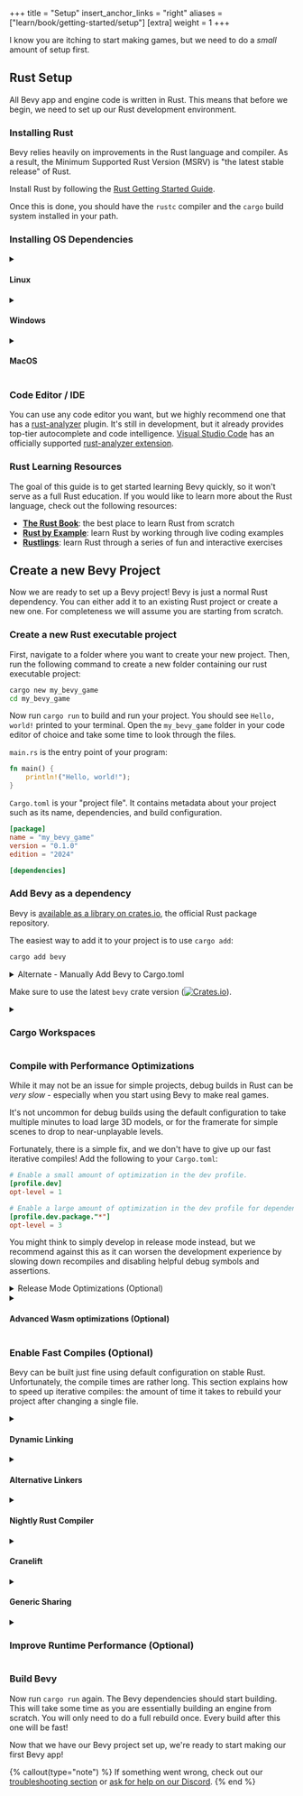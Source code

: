 +++
title = "Setup"
insert_anchor_links = "right"
aliases = ["learn/book/getting-started/setup"]
[extra]
weight = 1
+++

I know you are itching to start making games, but we need to do a _small_ amount of setup first.

## Rust Setup

All Bevy app and engine code is written in Rust. This means that before we begin, we need to set up our Rust development environment.

### Installing Rust

Bevy relies heavily on improvements in the Rust language and compiler.
As a result, the Minimum Supported Rust Version (MSRV) is "the latest stable release" of Rust.

Install Rust by following the [Rust Getting Started Guide](https://www.rust-lang.org/learn/get-started).

Once this is done, you should have the ```rustc``` compiler and the ```cargo``` build system installed in your path.

### Installing OS Dependencies

<details>
  <summary>

  #### Linux
  </summary>

  Follow the instructions at [Linux Dependencies](https://github.com/bevyengine/bevy/blob/latest/docs/linux_dependencies.md)
</details>

<details>
  <summary>

  #### Windows
  </summary>

  * Run the [Visual Studio C++ Build Tools installer](https://visualstudio.microsoft.com/visual-cpp-build-tools/)
  * For easy setup, select the ```Desktop development with C++``` workload in the installer.
  * For a minimal setup, follow these steps:
      1. In the installer, navigate to `Individual components`
      2. Select the latest `MSVC` for your architecture and version of Windows
      3. Select the latest `Windows SDK` for your version of Windows
      4. Select the `C++ CMake tools` for Windows component
      5. Install the components
</details>

<details>
  <summary>

  #### MacOS
  </summary>

  Install the Xcode command line tools with `xcode-select --install` or the [Xcode app](https://apps.apple.com/en/app/xcode/id497799835)
</details>

### Code Editor / IDE

You can use any code editor you want, but we highly recommend one that has a [rust-analyzer](https://github.com/rust-lang/rust-analyzer) plugin. It's still in development, but it already provides top-tier autocomplete and code intelligence. [Visual Studio Code](https://code.visualstudio.com/) has an officially supported [rust-analyzer extension](https://marketplace.visualstudio.com/items?itemName=rust-lang.rust-analyzer).

### Rust Learning Resources

The goal of this guide is to get started learning Bevy quickly, so it won't serve as a full Rust education. If you would like to learn more about the Rust language, check out the following resources:

* [**The Rust Book**](https://doc.rust-lang.org/book/): the best place to learn Rust from scratch
* [**Rust by Example**](https://doc.rust-lang.org/rust-by-example/): learn Rust by working through live coding examples
* [**Rustlings**](https://github.com/rust-lang/rustlings): learn Rust through a series of fun and interactive exercises

## Create a new Bevy Project

Now we are ready to set up a Bevy project! Bevy is just a normal Rust dependency. You can either add it to an existing Rust project or create a new one. For completeness we will assume you are starting from scratch.

### Create a new Rust executable project

First, navigate to a folder where you want to create your new project. Then, run the following command to create a new folder containing our rust executable project:

```sh
cargo new my_bevy_game
cd my_bevy_game
```

Now run ```cargo run``` to build and run your project. You should see ```Hello, world!``` printed to your terminal. Open the ```my_bevy_game``` folder in your code editor of choice and take some time to look through the files.

```main.rs``` is the entry point of your program:

```rs
fn main() {
    println!("Hello, world!");
}
```

```Cargo.toml``` is your "project file". It contains metadata about your project such as its name, dependencies, and build configuration.

```toml
[package]
name = "my_bevy_game"
version = "0.1.0"
edition = "2024"

[dependencies]
```

### Add Bevy as a dependency

Bevy is [available as a library on crates.io](https://crates.io/crates/bevy), the official Rust package repository.

The easiest way to add it to your project is to use `cargo add`:

```sh
cargo add bevy
```

<details>
  <summary>Alternate - Manually Add Bevy to Cargo.toml</summary>
  You can also manually add it to your project's Cargo.toml like this:

  ```toml
  [package]
  name = "my_bevy_game"
  version = "0.1.0"
  edition = "2024"

  [dependencies]
  bevy = "0.16" # make sure this is the latest version
  ```
</details>

Make sure to use the latest `bevy` crate version ([![Crates.io](https://img.shields.io/crates/v/bevy.svg)](https://crates.io/crates/bevy)).

<details>
  <summary>

  ### Cargo Workspaces
  </summary>

  If you are using [Cargo Workspaces](https://doc.rust-lang.org/book/ch14-03-cargo-workspaces.html), you will also need to add the resolver to your Cargo.toml file in the root directory:

  ```toml
  [workspace]
  resolver = "3"
  ```
</details>

### Compile with Performance Optimizations

While it may not be an issue for simple projects, debug builds in Rust can be _very slow_ - especially when you start using Bevy to make real games.

It's not uncommon for debug builds using the default configuration to take multiple minutes to load large 3D models, or for the framerate for simple scenes to drop to near-unplayable levels.

Fortunately, there is a simple fix, and we don't have to give up our fast iterative compiles! Add the following to your `Cargo.toml`:

```toml
# Enable a small amount of optimization in the dev profile.
[profile.dev]
opt-level = 1

# Enable a large amount of optimization in the dev profile for dependencies.
[profile.dev.package."*"]
opt-level = 3
```

You might think to simply develop in release mode instead, but we recommend against this as it can worsen the development experience by slowing down recompiles and disabling helpful debug symbols and assertions.

<details>
  <summary>Release Mode Optimizations (Optional)</summary>

  In fact, you may want to trade even more compile time for performance in release mode by adding the following to your `Cargo.toml`:

  ```toml
  # Enable more optimization in the release profile at the cost of compile time.
  [profile.release]
  # Compile the entire crate as one unit.
  # Slows compile times, marginal improvements.
  codegen-units = 1
  # Do a second optimization pass over the entire program, including dependencies.
  # Slows compile times, marginal improvements.
  lto = "thin"

  # Optimize for size in the wasm-release profile to reduce load times and bandwidth usage on web.
  [profile.wasm-release]
  # Default to release profile values.
  inherits = "release"
  # Optimize with size in mind (also try "z", sometimes it is better).
  # Slightly slows compile times, great improvements to file size and runtime performance.
  opt-level = "s"
  # Strip all debugging information from the binary to slightly reduce file size.
  strip = "debuginfo"
  ```

  When releasing for web, you can pass `--profile wasm-release` to `cargo` instead of `--release`.
</details>

<details>
  <summary>

  #### Advanced Wasm optimizations (Optional)
  </summary>

  [Binaryen](https://github.com/WebAssembly/binaryen) is a Wasm compiler toolchain
  that provides a `wasm-opt` CLI tool for making `.wasm` files smaller and faster:

  ```sh
  wasm-opt -Os --output output.wasm input.wasm
  ```

  Note that `wasm-opt` runs very slowly, but it can make a _big_ difference, especially
  in combination with the optimizations from the previous section.

  See the following for more information on optimizing Wasm:

  - <https://rustwasm.github.io/book/reference/code-size.html>
  - <https://rustwasm.github.io/docs/wasm-bindgen/reference/optimize-size.html>
  - <https://rustwasm.github.io/book/game-of-life/code-size.html>
</details>

### Enable Fast Compiles (Optional)

Bevy can be built just fine using default configuration on stable Rust.
Unfortunately, the compile times are rather long.
This section explains how to speed up iterative compiles: the amount of time it takes to rebuild your project after changing a single file.

<details>
  <summary>

  #### Dynamic Linking
  </summary>

  This is the most impactful compilation time decrease!
  You can compile `bevy` as dynamic library, preventing it from having to be statically linked each time you rebuild your project. You can enable this with the `dynamic_linking` feature flag.

  ```sh
  cargo run --features bevy/dynamic_linking
  ```

  If you don't want to add the `--features bevy/dynamic_linking` to each run, this flag can permanently be set with this command (edits `Cargo.toml` for you):

  ```sh
  cargo add bevy -F dynamic_linking
  ```

  {% callout(type="warning") %}
  On Windows you must also enable the [performance optimizations](#compile-with-performance-optimizations) or you will get a ["too many exported symbols"](https://github.com/bevyengine/bevy/issues/1110#issuecomment-1312926923) error.

  In order to run `cargo test --doc`, you must also add the path returned by `rustc --print target-libdir` to your `PATH` environment variable.
  {% end %}

  {% callout(type="note") %}
  Shipping your game with dynamic linking enabled is not recommended because it requires you to include `libbevy_dylib` alongside your game, it prevents certain optimizations, and can increase the size of your game.
  If you remove the `dynamic_linking` feature, your game executable can run standalone.
  {% end %}
</details>

<details>
  <summary>

  #### Alternative Linkers
  </summary>

  The Rust compiler spends a lot of time in the final "link" step, especially with a massive library like Bevy.
  `lld` is _much faster_ at linking than the default Rust linker.
  To install LLD, find your OS below and run the given command.

  <details>
    <summary>LLD Installation</summary>

  * **Ubuntu**: `sudo apt-get install lld clang`
  * **Fedora**: `sudo dnf install lld clang`
  * **Arch**: `sudo pacman -S lld clang`
  * **Windows**: Ensure you have the latest [cargo-binutils](https://github.com/rust-embedded/cargo-binutils) as this lets commands like `cargo run` use the LLD linker automatically.

    ```sh
    cargo install -f cargo-binutils
    rustup component add llvm-tools-preview
    ```

  * **MacOS**: On MacOS, the default system linker `ld-prime` is faster than LLD.

  </details>

  Then, add one of the following to your Cargo config at `/path/to/project/.cargo/config.toml` (where `/path/to/project` is the directory which contains `Cargo.toml`) depending on your OS:

  ```toml
  # for Linux
  [target.x86_64-unknown-linux-gnu]
  linker = "clang"
  rustflags = ["-C", "link-arg=-fuse-ld=lld"]

  # for Windows
  [target.x86_64-pc-windows-msvc]
  linker = "rust-lld.exe"
  ```

  <details>
    <summary>Alternative - Mold</summary>

  Mold is _up to 5× (five times!) faster_ than LLD, but with a few caveats like limited platform support and occasional stability issues.  To install mold, find your OS below and run the given command:

  * **Ubuntu**: `sudo apt-get install mold clang`
  * **Fedora**: `sudo dnf install mold clang`
  * **Arch**: `sudo pacman -S mold clang`
  * **Windows**: Support not planned; [See this tracking issue](https://github.com/rui314/mold/issues/1069#issuecomment-1653436823) for more information.
  * **MacOS**: Available as [sold](https://github.com/bluewhalesystems/sold), but this is unnecessary since the default linker is just as fast.

  You will also need to add the following to your Cargo config at `/path/to/project/.cargo/config.toml`:

  ```toml
  [target.x86_64-unknown-linux-gnu]
  linker = "clang"
  rustflags = ["-C", "link-arg=-fuse-ld=/usr/bin/mold"]
  ```

  {% callout(type="note") %}
  Disabling `bevy/dynamic_linking` may improve Mold's performance.
  <sup>[citation needed]</sup>
  {% end %}

  </details>
</details>

<details>
  <summary>
  
  #### Nightly Rust Compiler
  </summary>

  This gives access to the latest performance improvements and "unstable" optimizations, including [generic sharing](#generic-sharing) below.

  Create a ```rust-toolchain.toml``` file in the root of your project, next to ```Cargo.toml```.

  ```toml
  [toolchain]
  channel = "nightly"
  ```

  For more information, see [The rustup book: Overrides](https://rust-lang.github.io/rustup/overrides.html#the-toolchain-file).
</details>

<details>
  <summary>
  
  #### Cranelift
  </summary>

  This uses a new nightly-only codegen that is about 30% faster at compiling than LLVM. 
  It currently works best on Linux.

  To install cranelift, run the following.
  ```
  rustup component add rustc-codegen-cranelift-preview --toolchain nightly
  ```

  To activate it for your project, add the following to your `.cargo/config.toml`.
  ```toml
  [unstable]
  codegen-backend = true

  [profile.dev]
  codegen-backend = "cranelift"

  [profile.dev.package."*"]
  codegen-backend = "llvm"
  ```

  This enables faster compiles for your binary, but builds Bevy and other dependencies with the more-optimized LLVM backend. See the [cranelift setup guide](https://github.com/rust-lang/rustc_codegen_cranelift#download-using-rustup) for
  details on other ways in which cranelift can be enabled. The installation process for Windows is a bit more involved. Consult the linked documentation for help.
  MacOS builds can currently crash on Bevy applications, so you should still wait a bit before using cranelift on that system.

  While cranelift is very fast to compile, the generated binaries are not optimized for speed. Additionally, it is generally still immature, so you may run into issues with it. 
  Notably, Wasm builds do not work yet.

  When shipping your game, you should still compile it with LLVM.
</details>

<details>
  <summary>

  #### Generic Sharing
  </summary>

  Allows crates to share monomorphized generic code instead of duplicating it.
  In some cases this allows us to "precompile" generic code so it doesn't affect iterative compiles.
  This is currently only available on nightly Rust ([see above](#nightly-rust-compiler)).

  ##### Generic sharing setup

  See [this file](https://github.com/bevyengine/bevy/blob/latest/.cargo/config_fast_builds.toml) for a more comprehensive, cross-platform example.

  ```toml
  # /path/to/project/.cargo/config.toml
  [target.x86_64-unknown-linux-gnu]
  rustflags = [
    # (Nightly) Make the current crate share its generic instantiations
    "-Zshare-generics=y",
  ]
  ```
</details>

<details>
  <summary>
  
  ### Improve Runtime Performance (Optional)
  </summary>

  Bevy's dependencies do a lot of trace logging that is not relevant for an end user. 
  To improve your runtime performance, you can add the following to the `[dependencies]` section of your Cargo.toml. 
  It will disable detailed log levels on compile time so that they do not need to be filtered out while your app is running.

  ```toml
  log = { version = "*", features = ["max_level_debug", "release_max_level_warn"] }
  ```
</details>

### Build Bevy

Now run `cargo run` again. The Bevy dependencies should start building. This will take some time as you are essentially building an engine from scratch. You will only need to do a full rebuild once. Every build after this one will be fast!

Now that we have our Bevy project set up, we're ready to start making our first Bevy app!

{% callout(type="note") %}
If something went wrong, check out our [troubleshooting section](/learn/quick-start/troubleshooting/) or [ask for help on our Discord](https://discord.gg/bevy).
{% end %}
